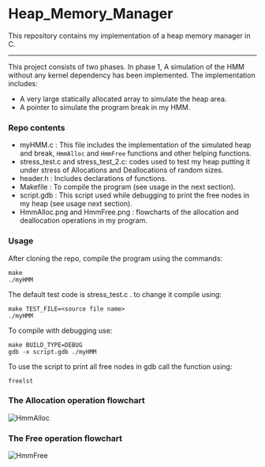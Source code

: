# Heap_Memory_Manager
This repository contains my implementation of a heap memory manager in C.
__________________________________________________________________________________________________________
This project consists of two phases. In phase 1, A simulation of the HMM without any kernel dependency has been implemented. The implementation includes:
- A very large statically allocated array to simulate the heap area.
- A pointer to simulate the program break in my HMM.

### Repo contents

- myHMM.c : This file includes the implementation of the simulated heap and break, `HmmAlloc` and `HmmFree` functions and other helping functions.
- stress_test.c and stress_test_2.c: codes used to test my heap putting it under stress of Allocations and Deallocations of random sizes.
- header.h : Includes declarations of functions.
- Makefile : To compile the program (see usage in the next section).
- script.gdb : This script used while debugging to print the free nodes in my heap (see usage next section).
- HmmAlloc.png and HmmFree.png : flowcharts of the allocation and deallocation operations in my program.

### Usage
After cloning the repo, compile the program using the commands:
````
make     
./myHMM
````
The default test code is stress_test.c . to change it compile using:
````
make TEST_FILE=<source file name>
./myHMM
````
To compile with debugging use:
```
make BUILD_TYPE=DEBUG
gdb -x script.gdb ./myHMM
```
To use the script to print all free nodes in gdb call the function using:
```
freelst
```
### The Allocation operation flowchart
![HmmAlloc](https://github.com/user-attachments/assets/79147200-0e31-4044-9fd2-ae3a9380092a)

### The Free operation flowchart
![HmmFree](https://github.com/user-attachments/assets/8b1159b6-5113-4982-bbec-0ec9d6c1e8bc)

